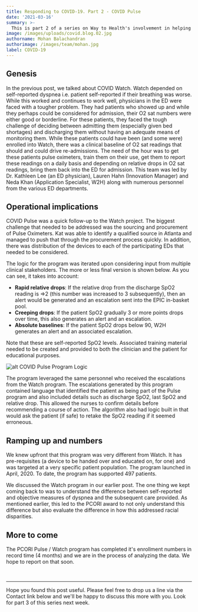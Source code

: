 ```yaml
---
title: Responding to COVID-19. Part 2 - COVID Pulse
date: '2021-03-16'
summary: >-
  This is part 2 of a series on Way to Health's involvement in helping address the COVID-19 pandemic. This post focuses on the design and launch of the COVID Pulse project. This project addressed the Emergency Department (ED) need to be able to discharge patients with suspected COVID but not requiring immediate admission. The goal was to give these patients a pulse oximeter and remind them to send in their SpO2 readings on a regular basis. Way to Health would process these and based on the clinical algorithm escalate the patient as needed. 
image: /images/uploads/covid.blog.02.jpg
authorname: Mohan Balachandran
authorimage: /images/team/mohan.jpg
label: COVID-19
---
```


## Genesis

In the previous post, we talked about COVID Watch. Watch depended on self-reported dyspnea i.e. patient self-reported if their breathing was worse. While this worked and continues to work well, physicians in the ED were faced with a tougher problem. They had patients who showed up and while they perhaps could be considered for admission, their O2 sat numbers were either good or borderline. For these patients, they faced the tough challenge of deciding between admitting them (especially given bed shortages) and discharging them without having an adequate means of monitoring them. While these patients could have been (and some were) enrolled into Watch, there was a clinical baseline of O2 sat readings that should and could drive re-admissions. The need of the hour was to get these patients pulse oximeters, train them on their use, get them to report these readings on a daily basis and depending on relative drops in O2 sat readings, bring them back into the ED for admission. This team was led by Dr. Kathleen Lee (an ED physician), Lauren Hahn (Innovation Manager) and Neda Khan (Application Specialist, W2H) along with numerous personnel from the various ED departments. 

## Operational implications

COVID Pulse was a quick follow-up to the Watch project. The biggest challenge that needed to be addressed was the sourcing and procurement of Pulse Oximeters. Kat was able to identify a qualified source in Atlanta and managed to push that through the procurement process quickly. In addition, there was distribution of the devices to each of the participating EDs that needed to be considered. 

The logic for the program was iterated upon considering input from multiple clinical stakeholders. The more or less final version is shown below. As you can see, it takes into account:

- **Rapid relative drops**: If the relative drop from the discharge SpO2 reading is =>2 (this number was increased to 3 subsequently), then an alert would be generated and an escalation sent into the EPIC in-basket pool.
- **Creeping drops**: If the patient SpO2 gradually 3 or more points drops over time, this also generates an alert and an escalation. 
- **Absolute baselines**: If the patient SpO2 drops below 90, W2H generates an alert and an associated escalation. 

Note that these are self-reported SpO2 levels. Associated training material needed to be created and provided to both the clinician and the patient for educational purposes. 


![alt COVID Pulse Program Logic](/images/uploads/pulse.logic.jpg "COVID Pulse Program Logic")

The program leveraged the same personnel who received the escalations from the Watch program. The escalations generated by this program contained language that identified the patient as being part of the Pulse program and also included details such as discharge SpO2, last SpO2 and relative drop. This allowed the nurses to confirm details before recommending a course of action. The algorithm also had logic built in that would ask the patient (if safe) to retake the SpO2 reading if it seemed erroneous. 

## Ramping up and numbers

We knew upfront that this program was very different from Watch. It has pre-requisites (a device to be handed over and educated on, for one) and was targeted at a very specific patient population. The program launched in April, 2020. To date, the program has supported 497 patients. 

We discussed the Watch program in our earlier post. The one thing we kept coming back to was to understand the difference between self-reported and objective measures of dyspnea and the subsequent care provided. As mentioned earlier, this led to the PCORI award to not only understand this difference but also evaluate the difference in how this addressed racial disparities.

## More to come

The PCORI Pulse / Watch program has completed it's enrollment numbers in record time (4 months) and we are in the process of analyzing the data. We hope to report on that soon. 

<br/> <hr/>
Hope you found this post useful. Please feel free to drop us a line via the Contact link below and we'll be happy to discuss this more with you. Look for part 3 of this series next week. 